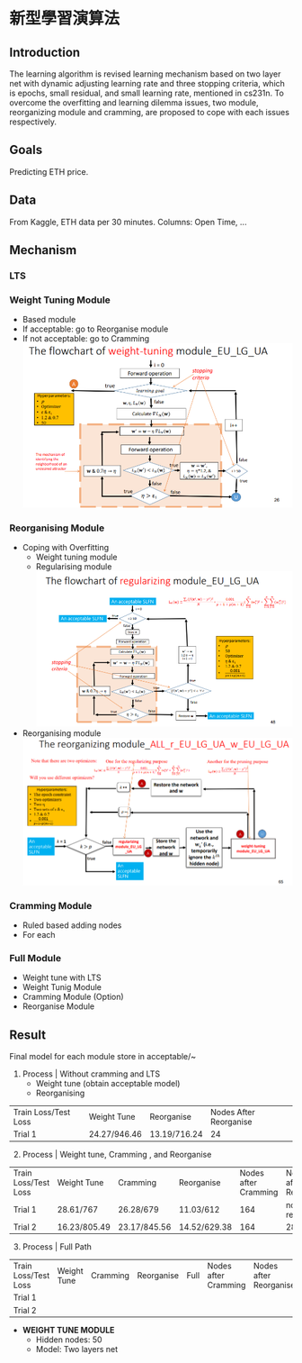 # 新型學習演算法

## Introduction
The learning algorithm is revised learning mechanism based on two layer net with dynamic adjusting learning rate and three stopping criteria, which is epochs, small residual, and small learning rate, mentioned in cs231n. To overcome the overfitting and learning dilemma issues, two module, reorganizing module and cramming, are proposed to cope with each issues respectively.

## Goals
Predicting ETH price.

## Data
From Kaggle, ETH data per 30 minutes.
Columns: Open Time, ...

## Mechanism
### LTS

### Weight Tuning Module
- Based module
- If acceptable: go to Reorganise module
- If not acceptable: go to Cramming
![Alt text](image.png)

### Reorganising Module
- Coping with Overfitting
    - Weight tuning module
    - Regularising module
    ![Alt text](image-1.png)
- Reorganising module
![Alt text](image-2.png)

### Cramming Module
- Ruled based adding nodes
- For each 

### Full Module
- Weight tune with LTS
- Weight Tunig Module
- Cramming Module (Option)
- Reorganise Module


## Result
Final model for each module store in acceptable/~


1. Process | Without cramming and LTS
    - Weight tune (obtain acceptable model)
    - Reorganising 
<table> 
    <tr>
    <td>Train Loss/Test Loss</td>
    <td>Weight Tune</td>
    <td>Reorganise</td>
    <td>Nodes After Reorganise </td>
    </tr>
    <tr>
    <td>Trial 1</td>
    <td>24.27/946.46</td>
    <td>13.19/716.24</td>
    <td>24</td>
    </tr>
</table>

2. Process | Weight tune, Cramming , and Reorganise
<table>
    <tr>
    <td>Train Loss/Test Loss</td>
    <td>Weight Tune</td>
    <td>Cramming</td>
    <td>Reorganise</td>
    <td>Nodes after Cramming</td>
    <td>Nodes after Reorganise</td>
    </tr>
    <tr>
    <td>Trial 1</td>
    <td>28.61/767</td>
    <td>26.28/679</td>
    <td>11.03/612</td>
    <td>164</td>
    <td>not recorded</td>
    </tr>
    <tr>
    <td>Trial 2</td>
    <td>16.23/805.49</td>
    <td>23.17/845.56</td>
    <td>14.52/629.38</td>
    <td>164</td>
    <td>28</td>
    </tr>
</table>

3. Process | Full Path
<table>
    <tr>
    <td>Train Loss/Test Loss</td>
    <td>Weight Tune</td>
    <td>Cramming</td>
    <td>Reorganise</td>
    <td>Full</td>
    <td>Nodes after Cramming</td>
    <td>Nodes after Reorganise</td>
    </tr>
    <tr>
    <td>Trial 1</td>
    <td></td>
    <td></td>
    <td></td>
    <td></td>
    <td></td>
    <td></td>
    </tr>
    <tr>
    <td>Trial 2</td>
    <td></td>
    <td></td>
    <td></td>
    <td></td>
    <td></td>
    <td></td>
    </tr>

</table>


- **WEIGHT TUNE MODULE**
    - Hidden nodes: 50
    - Model: Two layers net

